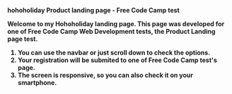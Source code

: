 <strong>hohoholiday<strong>
Product landing page - Free Code Camp test

Welcome to my Hohoholiday landing page. This page was developed for one of Free Code Camp Web Development tests, the Product Landing page test.
1. You can use the navbar or just scroll down to check the options. 
2. Your registration will be submited to one of Free Code Camp test's page. 
3. The screen is responsive, so you can also check it on your smartphone. 

